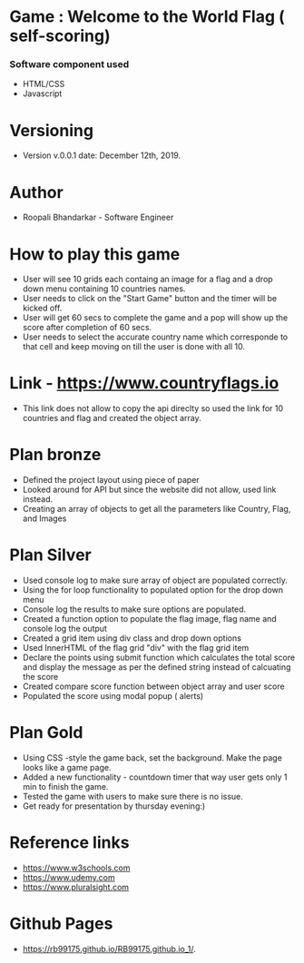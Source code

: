 
# Game : Welcome to the World Flag ( self-scoring)

### Software component used
- HTML/CSS
- Javascript

# Versioning
- Version v.0.0.1 date: December 12th, 2019.

# Author
- Roopali Bhandarkar - Software Engineer 

# How to play this game
- User will see 10 grids each containg an image for a flag and a drop down menu containing 10    countries names. 
- User needs to click on the "Start Game" button and the timer will be kicked off.
- User will get 60 secs to complete the game and a pop will show up the score after completion   of 60 secs.
- User needs to select the accurate country name which corresponde to that cell and keep         moving on till the user is done with all 10.


# Link - https://www.countryflags.io
- This link does not allow to copy the api direclty so used the link for 10 countries and flag  and created the object     array.

# Plan bronze
- Defined the project layout using piece of paper
- Looked around for API but since the website did not allow, used link instead.
- Creating an array of objects to get all the parameters like Country, Flag, and Images

# Plan Silver 
- Used console log to make sure array of object are populated correctly.
- Using the for loop functionality to populated option for the drop down menu
- Console log the results to make sure options are populated.
- Created a function option to populate the flag image, flag name and console log the output
- Created a grid item using div class and drop down options
- Used InnerHTML of the flag grid "div" with the flag grid item
- Declare the points using submit function which calculates the total score   and display the    message as per the defined string instead of calcuating     the score
- Created compare score function between object array and user score 
- Populated the score using modal popup ( alerts)

# Plan Gold
- Using CSS -style the game back, set the background. Make the page looks like a game page. 
- Added a new functionality - countdown timer that way user gets only 1 min to finish the game.
- Tested the game with users to make sure there is no issue.
- Get ready for presentation by thursday evening:)

# Reference links
- https://www.w3schools.com
- https://www.udemy.com
- https://www.pluralsight.com

# Github Pages
- https://rb99175.github.io/RB99175.github.io_1/.


